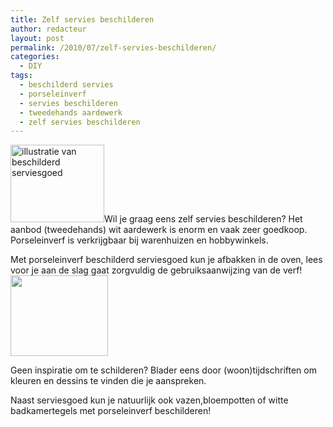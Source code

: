 ```yaml
---
title: Zelf servies beschilderen
author: redacteur
layout: post
permalink: /2010/07/zelf-servies-beschilderen/
categories:
  - DIY
tags:
  - beschilderd servies
  - porseleinverf
  - servies beschilderen
  - tweedehands aardewerk
  - zelf servies beschilderen
---
```

<img class="alignleft size-thumbnail wp-image-417" title="beschilderd servies" src="/wordpress/wp-content/uploads/2010/07/idee2-150x124.gif" alt="illustratie van beschilderd serviesgoed" width="150" height="124" />Wil je graag eens zelf servies beschilderen? Het aanbod (tweedehands) wit aardewerk is enorm en vaak zeer goedkoop. Porseleinverf is verkrijgbaar bij warenhuizen en hobbywinkels.<!--more-->

Met porseleinverf beschilderd serviesgoed kun je afbakken in de oven, lees voor je aan de slag gaat zorgvuldig de gebruiksaanwijzing van de verf!<img class="alignright size-full wp-image-417" title="idee2" src="/wordpress/wp-content/uploads/2010/07/idee2.gif" alt="" width="156" height="129" />

Geen inspiratie om te schilderen? Blader eens door (woon)tijdschriften om kleuren en dessins te vinden die je aanspreken.

Naast serviesgoed kun je natuurlijk ook vazen,bloempotten of witte badkamertegels met porseleinverf beschilderen!
